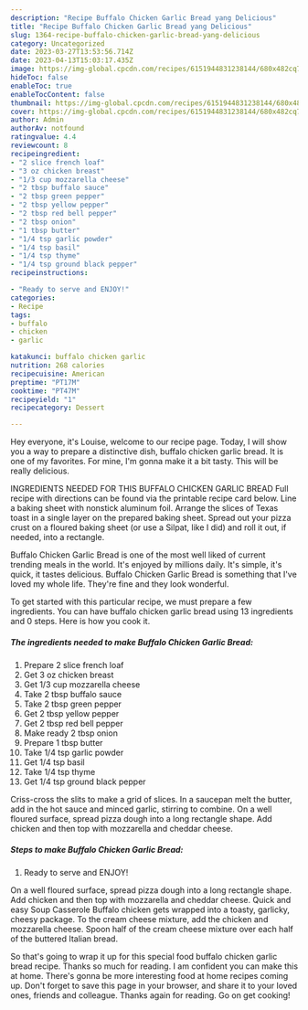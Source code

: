 ```yaml
---
description: "Recipe Buffalo Chicken Garlic Bread yang Delicious"
title: "Recipe Buffalo Chicken Garlic Bread yang Delicious"
slug: 1364-recipe-buffalo-chicken-garlic-bread-yang-delicious
category: Uncategorized
date: 2023-03-27T13:53:56.714Z
date: 2023-04-13T15:03:17.435Z
image: https://img-global.cpcdn.com/recipes/6151944831238144/680x482cq70/buffalo-chicken-garlic-bread-recipe-main-photo.jpg
hideToc: false
enableToc: true
enableTocContent: false
thumbnail: https://img-global.cpcdn.com/recipes/6151944831238144/680x482cq70/buffalo-chicken-garlic-bread-recipe-main-photo.jpg
cover: https://img-global.cpcdn.com/recipes/6151944831238144/680x482cq70/buffalo-chicken-garlic-bread-recipe-main-photo.jpg
author: Admin
authorAv: notfound
ratingvalue: 4.4
reviewcount: 8
recipeingredient:
- "2 slice french loaf"
- "3 oz chicken breast"
- "1/3 cup mozzarella cheese"
- "2 tbsp buffalo sauce"
- "2 tbsp green pepper"
- "2 tbsp yellow pepper"
- "2 tbsp red bell pepper"
- "2 tbsp onion"
- "1 tbsp butter"
- "1/4 tsp garlic powder"
- "1/4 tsp basil"
- "1/4 tsp thyme"
- "1/4 tsp ground black pepper"
recipeinstructions:

- "Ready to serve and ENJOY!"
categories:
- Recipe
tags:
- buffalo
- chicken
- garlic

katakunci: buffalo chicken garlic 
nutrition: 268 calories
recipecuisine: American
preptime: "PT17M"
cooktime: "PT47M"
recipeyield: "1"
recipecategory: Dessert

---
```



Hey everyone, it's Louise, welcome to our recipe page. Today, I will show you a way to prepare a distinctive dish, buffalo chicken garlic bread. It is one of my favorites. For mine, I'm gonna make it a bit tasty. This will be really delicious.

INGREDIENTS NEEDED FOR THIS BUFFALO CHICKEN GARLIC BREAD Full recipe with directions can be found via the printable recipe card below. Line a baking sheet with nonstick aluminum foil. Arrange the slices of Texas toast in a single layer on the prepared baking sheet. Spread out your pizza crust on a floured baking sheet (or use a Silpat, like I did) and roll it out, if needed, into a rectangle.

Buffalo Chicken Garlic Bread is one of the most well liked of current trending meals in the world. It's enjoyed by millions daily. It's simple, it's quick, it tastes delicious. Buffalo Chicken Garlic Bread is something that I've loved my whole life. They're fine and they look wonderful.


To get started with this particular recipe, we must prepare a few ingredients. You can have buffalo chicken garlic bread using 13 ingredients and 0 steps. Here is how you cook it.

<!--inarticleads1-->

##### The ingredients needed to make Buffalo Chicken Garlic Bread:

1. Prepare 2 slice french loaf
1. Get 3 oz chicken breast
1. Get 1/3 cup mozzarella cheese
1. Take 2 tbsp buffalo sauce
1. Take 2 tbsp green pepper
1. Get 2 tbsp yellow pepper
1. Get 2 tbsp red bell pepper
1. Make ready 2 tbsp onion
1. Prepare 1 tbsp butter
1. Take 1/4 tsp garlic powder
1. Get 1/4 tsp basil
1. Take 1/4 tsp thyme
1. Get 1/4 tsp ground black pepper


Criss-cross the slits to make a grid of slices. In a saucepan melt the butter, add in the hot sauce and minced garlic, stirring to combine. On a well floured surface, spread pizza dough into a long rectangle shape. Add chicken and then top with mozzarella and cheddar cheese. 

<!--inarticleads2-->

##### Steps to make Buffalo Chicken Garlic Bread:


1. Ready to serve and ENJOY!

On a well floured surface, spread pizza dough into a long rectangle shape. Add chicken and then top with mozzarella and cheddar cheese. Quick and easy Soup Casserole Buffalo chicken gets wrapped into a toasty, garlicky, cheesy package. To the cream cheese mixture, add the chicken and mozzarella cheese. Spoon half of the cream cheese mixture over each half of the buttered Italian bread. 

So that's going to wrap it up for this special food buffalo chicken garlic bread recipe. Thanks so much for reading. I am confident you can make this at home. There's gonna be more interesting food at home recipes coming up. Don't forget to save this page in your browser, and share it to your loved ones, friends and colleague. Thanks again for reading. Go on get cooking!
